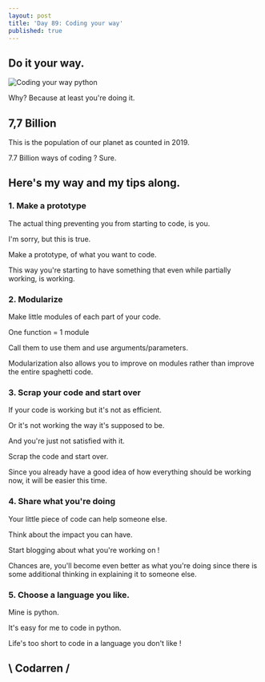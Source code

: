 ```yaml
---
layout: post
title: 'Day 89: Coding your way'
published: true
---
```

## Do it your way.
![Coding your way python](https://github.com/codarrenvelvindron/codarrenvelvindron.github.io/raw/master/images/python-logo.png)

Why? Because at least you're doing it.

## 7,7 Billion
This is the population of our planet as counted in 2019.

7.7 Billion ways of coding ? Sure.

## Here's my way and my tips along.

### 1. Make a prototype
The actual thing preventing you from starting to code, is you.

I'm sorry, but this is true.

Make a prototype, of what you want to code.

This way you're starting to have something that even while partially working, is working.

### 2. Modularize
Make little modules of each part of your code.

One function = 1 module

Call them to use them and use arguments/parameters.

Modularization also allows you to improve on modules rather than improve the entire spaghetti code.

### 3. Scrap your code and start over
If your code is working but it's not as efficient.

Or it's not working the way it's supposed to be.

And you're just not satisfied with it.

Scrap the code and start over.

Since you already have a good idea of how everything
should be working now, it will be easier this time.

### 4. Share what you're doing
Your little piece of code can help someone else.

Think about the impact you can have.

Start blogging about what you're working on !

Chances are, you'll become even better as what you're
doing since there is some additional thinking in explaining
it to someone else.


### 5. Choose a language you like.
Mine is python.

It's easy for me to code in python.

Life's too short to code in a language you don't like !


## \ Codarren /